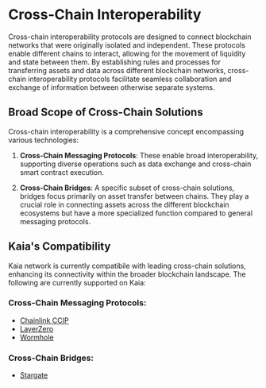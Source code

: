 
# Cross-Chain Interoperability

Cross-chain interoperability protocols are designed to connect blockchain networks that were originally isolated and independent. These protocols enable different chains to interact, allowing for the movement of liquidity and state between them. By establishing rules and processes for transferring assets and data across different blockchain networks, cross-chain interoperability protocols facilitate seamless collaboration and exchange of information between otherwise separate systems.

## Broad Scope of Cross-Chain Solutions <a id="broad-scope-of-cross-chain-solution"></a>

Cross-chain interoperability is a comprehensive concept encompassing various technologies:

1. **Cross-Chain Messaging Protocols**: These enable broad interoperability, supporting diverse operations such as data exchange and cross-chain smart contract execution.

2. **Cross-Chain Bridges**: A specific subset of cross-chain solutions, bridges focus primarily on asset transfer between chains. They play a crucial role in connecting assets across the different blockchain ecosystems but have a more specialized function compared to general messaging protocols.

## Kaia's Compatibility <a id="kaia-compatibility"></a>

Kaia network is currently compatibile with leading cross-chain solutions, enhancing its connectivity within the broader blockchain landscape. The following are currently supported on Kaia:

### Cross-Chain Messaging Protocols:
- [Chainlink CCIP](https://docs.chain.link/ccip)
- [LayerZero](https://layerzero.network/)
- [Wormhole](https://wormhole.com/)

### Cross-Chain Bridges:
- [Stargate](https://stargate.finance/)